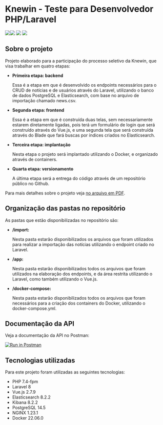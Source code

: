 # Knewin - Teste para Desenvolvedor PHP/Laravel

![](https://img.shields.io/github/languages/count/johny83br/knewin?color=%2304D361)[![](https://img.shields.io/github/last-commit/johny83br/knewin)](https://github.com/johny83br/knewin/commits/main) ![](https://img.shields.io/github/repo-size/johny83br/knewin) ![](https://img.shields.io/badge/license-MIT-brightgreen) 

## Sobre o projeto

Projeto elaborado para a participação do processo seletivo da Knewin, que visa trabalhar em quatro etapas:

- **Primeira etapa: backend**

  Essa é a etapa em que é desenvolvido os endpoints necessários para o CRUD de notícias e de usuários através do Laravel, utilizando o banco de dados PostgreSQL e Elasticsearch, com base no arquivo de importação chamado news.csv.

- **Segunda etapa: frontend**

  Essa é a etapa em que é construída duas telas, sem necessariamente estarem diretamente ligadas, pois terá um formulário de login que será construído através do Vue.js, e uma segunda tela que será construída através do Blade que fará buscas por índices criados no Elasticsearch.

- **Terceira etapa: implantação**

  Nesta etapa o projeto será implantado utilizando o Docker, e organizado através de containers.

- **Quarta etapa: versionamento**

  A última etapa será a entrega do código através de um repositório público no Github.

Para mais detalhes sobre o projeto veja [no arquivo em PDF](desafio.pdf).

## Organização das pastas no repositório

As pastas que estão disponibilizadas no repositório são:

- **/import:**

  Nesta pasta estarão disponibilizados os arquivos que foram utilizados para realizar a importação das notícias utilizando o endpoint criado no Laravel.

- **/app:**

  Nesta pasta estarão disponibilizados todos os arquivos que foram utilizados na elaboração dos endpoints, e da área restrita utilizando o Laravel, como também utilizando o Vue.js.

- **/docker-compose:**

  Nesta pasta estarão disponibilizados todos os arquivos que foram necessários para a criação dos containers do Docker, utilizando o docker-compose.yml.

## Documentação da API

Veja a documentação da API no Postman:

[![Run in Postman](https://run.pstmn.io/button.svg)](https://app.getpostman.com/run-collection/5965827f46575bb189f8?action=collection%2Fimport)

## Tecnologias utilizadas

Para este projeto foram utilizadas as seguintes tecnologias:

- PHP 7.4-fpm
- Laravel 8
- Vue.js 2.7.9
- Elasticsearch 8.2.2
- Kibana 8.2.2
- PostgreSQL 14.5
- NGINX 1.23.1
- Docker 22.06.0
